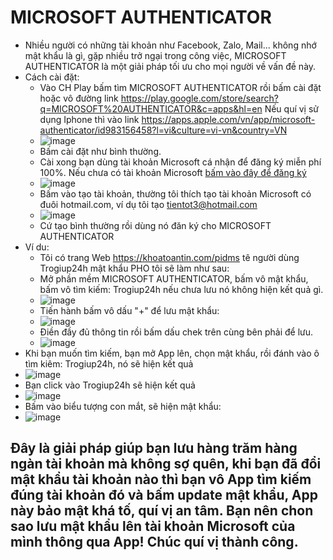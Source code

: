 # MICROSOFT AUTHENTICATOR #

- Nhiều người có những tài khoản như Facebook, Zalo, Mail... không nhớ mật khẩu là gì, gặp nhiều trở ngại trong công việc, MICROSOFT AUTHENTICATOR là một giải pháp tối ưu cho mọi người về vấn đề này.
- Cách cài đặt:
  - Vào CH Play bấm tìm MICROSOFT AUTHENTICATOR rồi bấm cài đặt hoặc vô đường link https://play.google.com/store/search?q=MICROSOFT%20AUTHENTICATOR&c=apps&hl=en Nếu quí vị sử dụng Iphone thì vào link https://apps.apple.com/vn/app/microsoft-authenticator/id983156458?l=vi&culture=vi-vn&country=VN
  - ![image](https://github.com/BsNgChiThanh/Microsoft-Authenticator/assets/82578024/19b73fa6-4be2-4d20-b711-fff3968559a5)
  - Bấm cài đặt như bình thường.
  - Cài xong bạn dùng tài khoản Microsoft cá nhận để đăng ký miễn phí 100%. Nếu chưa có tài khoản Microsoft [bấm vào đây để đăng ký](https://login.live.com/login.srf?wa=wsignin1.0&rpsnv=13&ct=1684749678&rver=7.3.6960.0&wp=MBI_SSL&wreply=https%3a%2f%2fwww.microsoft.com%2frpsauth%2fv1%2faccount%2fSignInCallback%3fstate%3deyJSdSI6Imh0dHBzOi8vd3d3Lm1pY3Jvc29mdC5jb20vdmktdm4vIiwiTGMiOiIxMDY2IiwiSG9zdCI6Ind3dy5taWNyb3NvZnQuY29tIn0&lc=1066&id=74335&aadredir=0)
  - ![image](https://github.com/BsNgChiThanh/Microsoft-Authenticator/assets/82578024/e1c2ff01-4660-49a1-8251-1f512a66ac9f)
  - Bấm vào tạo tài khoản, thường tôi thích tạo tài khoản Microsoft có đuôi hotmail.com, ví dụ tôi tạo tientot3@hotmail.com
  - ![image](https://github.com/BsNgChiThanh/Microsoft-Authenticator/assets/82578024/f5edae3b-aaed-4184-82fc-4094c4ec1d54)
  - Cứ tạo bình thường rồi dùng nó đăn ký cho MICROSOFT AUTHENTICATOR
- Ví du:
  - Tôi có trang Web https://khoatoantin.com/pidms tê người dùng Trogiup24h mật khẩu PHO tôi sẽ làm như sau:
  - Mở phần mềm MICROSOFT AUTHENTICATOR, bấm vô mật khẩu, bấm vô tìm kiếm: Trogiup24h nếu chưa lưu nó không hiện kết quả gì.
  - ![image](https://github.com/BsNgChiThanh/Microsoft-Authenticator/assets/82578024/d3d15f08-f8b2-4d08-b21b-2eed7017fc16)
  - Tiến hành bấm vô dấu "+" để lưu mật khẩu:
  - ![image](https://github.com/BsNgChiThanh/Microsoft-Authenticator/assets/82578024/97a5d9fb-65b1-4687-a5c0-bef802b74369)
  - Điền đầy đủ thông tin rồi bấm dấu chek trên cùng bên phải để lưu.
  - ![image](https://github.com/BsNgChiThanh/Microsoft-Authenticator/assets/82578024/bac5889b-530c-4b3a-a535-9945fae52953)
- Khi bạn muốn tìm kiếm, bạn mở App lên, chọn mật khẩu, rồi đánh vào ô tìm kiêm: Trogiup24h, nó sẽ hiện kết quả
- ![image](https://github.com/BsNgChiThanh/Microsoft-Authenticator/assets/82578024/45f29472-0fb6-48b4-aefd-3ae8bd0746e3)
- Bạn click vào Trogiup24h sẽ hiện kết quả
- ![image](https://github.com/BsNgChiThanh/Microsoft-Authenticator/assets/82578024/a671f1fd-8ced-4ac9-97c9-9befc012f3e6)
- Bấm vào biểu tượng con mắt, sẽ hiện mật khẩu:
- ![image](https://github.com/BsNgChiThanh/Microsoft-Authenticator/assets/82578024/11c625d3-ef68-4d72-a181-35422f7dc68c)
## Đây là giải pháp giúp bạn lưu hàng trăm hàng ngàn tài khoản mà không sợ quên, khi bạn đã đổi mật khẩu tài khoản nào thì bạn vô App tìm kiếm đúng tài khoản đó và bấm update mật khẩu, App này bảo mật khá tố, quí vị an tâm. Bạn nên chon sao lưu mật khẩu lên tài khoản Microsoft của mình thông qua App! Chúc quí vị thành công.





